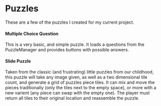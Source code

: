 # Puzzles

These are a few of the puzzles I created for my current project. 

#### Multiple Choice Question

This is a very basic, and simple puzzle. It loads a questions from the PuzzleManager and provides buttons with possible answers.

#### Slide Puzzle

Taken from the classic (and frustrating) little puzzles from our childhood, this puzzle will take any image given, as well as a two dimensional tile count, and generate a grid of puzzles piece tiles. It can mix and move the pieces traditionally (only the tiles next to the empty space), or more with a new varient (any piece can swap with the empty one). The player must return all tiles to their original location and reassemble the puzzle.

